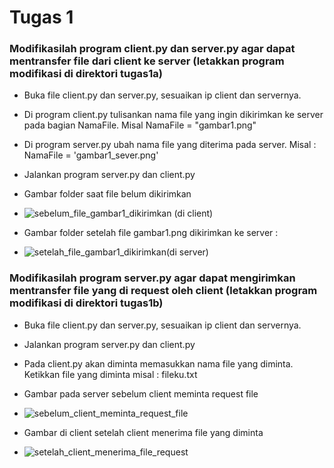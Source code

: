 # Tugas 1
### Modifikasilah program client.py dan server.py agar dapat mentransfer file dari client ke server (letakkan program modifikasi di direktori tugas1a)
- Buka file client.py dan server.py, sesuaikan ip client dan servernya.
- Di program client.py tulisankan nama file yang ingin dikirimkan ke server pada bagian NamaFile. Misal NamaFile = "gambar1.png"
- Di program server.py ubah nama file yang diterima pada server. Misal : NamaFile = 'gambar1_sever.png'
- Jalankan program server.py dan client.py
- Gambar folder saat file belum dikirimkan

- ![sebelum_file_gambar1_dikirimkan (di client)](https://user-images.githubusercontent.com/37019733/75686541-0334d080-5ccf-11ea-8e12-06701b256a06.JPG)

- Gambar folder setelah file gambar1.png dikirimkan ke server :
- ![setelah_file_gambar1_dikirimkan(di server)](https://user-images.githubusercontent.com/37019733/75688165-97a03280-5cd1-11ea-8dd7-1dc9d574f9fb.JPG)

### Modifikasilah program server.py agar dapat mengirimkan mentransfer file yang di request oleh client (letakkan program modifikasi di direktori tugas1b)
- Buka file client.py dan server.py, sesuaikan ip client dan servernya.
- Jalankan program server.py dan client.py
- Pada client.py akan diminta memasukkan nama file yang diminta. Ketikkan file yang diminta misal : fileku.txt
- Gambar pada server sebelum client meminta request file

- ![sebelum_client_meminta_request_file](https://user-images.githubusercontent.com/37019733/75690122-e8fdf100-5cd4-11ea-9d0b-265c0c0964b4.JPG)

- Gambar di client setelah client menerima file yang diminta

- ![setelah_client_menerima_file_request](https://user-images.githubusercontent.com/37019733/75690174-f9ae6700-5cd4-11ea-8fb7-bd480a6e3029.JPG)
